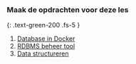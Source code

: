 ### Maak de opdrachten voor deze les
{: .text-green-200 .fs-5 }

1. [Database in Docker](rdbms)
2. [RDBMS beheer tool](tool)
3. [Data structureren](data)